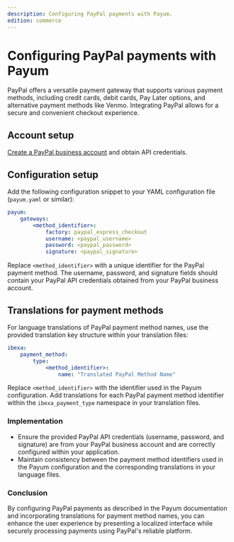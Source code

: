 ```yaml
---
description: Configuring PayPal payments with Payum.
edition: commerce
---
```


# Configuring PayPal payments with Payum

PayPal offers a versatile payment gateway that supports various payment methods, including credit cards, debit cards, Pay Later options, and alternative payment methods like Venmo.
Integrating PayPal allows for a secure and convenient checkout experience.

## Account setup

[Create a PayPal business account](https://www.paypal.com/bizsignup/#/singlePageSignup) and obtain API credentials.

## Configuration setup

Add the following configuration snippet to your YAML configuration file (`payum.yaml` or similar):

```yaml
payum:
    gateways:
        <method_identifier>:
            factory: paypal_express_checkout
            username: <paypal_username>
            password: <paypal_password>
            signature: <paypal_signature>
```

Replace `<method_identifier>` with a unique identifier for the PayPal payment method.
The username, password, and signature fields should contain your PayPal API credentials obtained from your PayPal business account.

## Translations for payment methods

For language translations of PayPal payment method names, use the provided translation key structure within your translation files:

```yaml
ibexa:
    payment_method:
        type:
            <method_identifier>:
                name: "Translated PayPal Method Name"

```

Replace `<method_identifier>` with the identifier used in the Payum configuration.
Add translations for each PayPal payment method identifier within the `ibexa_payment_type` namespace in your translation files.

### Implementation

- Ensure the provided PayPal API credentials (username, password, and signature) are from your PayPal business account and are correctly configured within your application.
- Maintain consistency between the payment method identifiers used in the Payum configuration and the corresponding translations in your language files.

### Conclusion

By configuring PayPal payments as described in the Payum documentation and incorporating translations for payment method names,
you can enhance the user experience by presenting a localized interface while securely processing payments using PayPal's reliable platform.